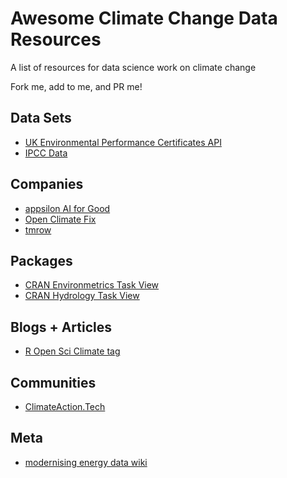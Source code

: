 # Awesome Climate Change Data Resources
A list of resources for data science work on climate change

Fork me, add to me, and PR me!

## Data Sets

* [UK Environmental Performance Certificates API](https://epc.opendatacommunities.org/docs/api)
* [IPCC Data](http://ipcc-data.org/)

## Companies

* [appsilon AI for Good](https://appsilon.com/ai-for-good/)
* [Open Climate Fix](https://openclimatefix.org/)
* [tmrow](https://www.tmrow.com/mission)

## Packages

* [CRAN Environmetrics Task View](https://cran.r-project.org/web/views/Environmetrics.html)
* [CRAN Hydrology Task View](https://cran.r-project.org/web/views/Hydrology.html)

## Blogs + Articles

* [R Open Sci Climate tag](https://ropensci.org/tags/climate/)

## Communities

* [ClimateAction.Tech](https://climateaction.tech/)

## Meta

* [modernising energy data wiki](https://modernisingenergydata.atlassian.net/wiki/spaces/MED/overview)
